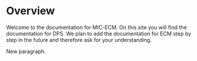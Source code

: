 # Overview

Welcome to the documentation for MIC-ECM. On this site you will find the documentation for DPS. We plan to add the documentation for ECM step by step in the future and therefore ask for your understanding.



New paragraph.
